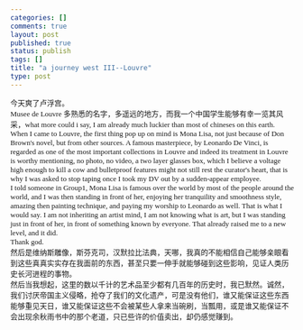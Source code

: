 ```yaml
--- 
categories: []
comments: true
layout: post
published: true
status: publish
tags: []
title: "a journey west III--Louvre"
type: post
---
```

<div id="msgcns!3725CC0EE38B1F6!607" class="bvMsg">
<font size="2">今天爽了卢浮宫。</font>
<br>
<font face="Times New Roman, serif"><font size="2">Musee
de Louvre </font></font><font size="2">多熟悉的名字，多遥远的地方，而我一个中国学生能够有幸一览其风采，</font><font face="Times New Roman, serif"><font size="2">what
more could i say, I am already much luckier than most of chineses on
this earth. </font></font>

<br>
<font face="Times New Roman, serif"><font size="2">When
I came to Louvre, the first thing pop up on mind is Mona Lisa, not
just because of Don Brown's novel, but from other sources. A famous
masterpiece, by Leonardo De Vinci, is regarded as one of the most
important collections in Louvre and indeed its treatment in Louvre is
worthy mentioning, no photo, no video, a two layer glasses box, which
I believe a voltage high enough to kill a cow and bulletproof
features might not still rest the curator's heart, that is why I was
asked to stop taping once I took my DV out by a sudden-appear
employee.</font></font>
<br>
<font face="Times New Roman, serif"><font size="2">I
told someone in Group1, Mona Lisa is famous over the world by most of
the people around the world, and I was then standing in front of her,
enjoying her tranquility and smoothness style, amazing then painting
technique, and paying my worship to Leonardo as well. That is what I
would say. I am not inheriting an artist mind, I am not knowing what
is art, but I was standing just in front of her, in front of
something known by everyone. That already raised me to a new level,
and it did.</font></font>
<br>
<font face="Times New Roman, serif"><font size="2">Thank
god.</font></font>
<br>
<font size="2">然后是维纳斯雕像，斯芬克司，汉默拉比法典，天哪，我真的不能相信自己能够亲眼看到这些真真实实存在我面前的东西，甚至只要一伸手就能够碰到这些影响，见证人类历史长河进程的事物。</font>
<br>
<font size="2">然后当我想起，这里的数以千计的艺术品至少都有几百年的历史时，我已默然。诚然，我们讨厌帝国主义侵略，抢夺了我们的文化遗产，可是没有他们，谁又能保证这些东西能够重见天日，谁又能保证这些不会被某些人拿来当碗刷，当瓢用，或是谁又能保证不会出现余秋雨书中的那个老道，只已些许的价值卖出，却仍感觉赚到。</font>
</div>
